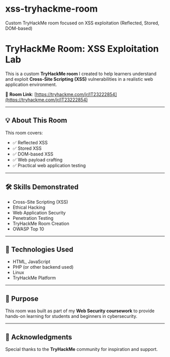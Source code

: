 # xss-tryhackme-room
Custom TryHackMe room focused on XSS exploitation (Reflected, Stored, DOM-based)
# TryHackMe Room: XSS Exploitation Lab

This is a custom **TryHackMe room** I created to help learners understand and exploit **Cross-Site Scripting (XSS)** vulnerabilities in a realistic web application environment.

🔗 **Room Link**: [https://tryhackme.com/jr/IT23222854](https://tryhackme.com/jr/IT23222854)

---

## 💡 About This Room

This room covers:

- ✅ Reflected XSS
- ✅ Stored XSS
- ✅ DOM-based XSS
- ✅ Web payload crafting
- ✅ Practical web application testing

---

## 🛠️ Skills Demonstrated

- Cross-Site Scripting (XSS)
- Ethical Hacking
- Web Application Security
- Penetration Testing
- TryHackMe Room Creation
- OWASP Top 10

---

## 🚀 Technologies Used

- HTML, JavaScript
- PHP (or other backend used)
- Linux
- TryHackMe Platform

---

## 🎯 Purpose

This room was built as part of my **Web Security coursework** to provide hands-on learning for students and beginners in cybersecurity.

---

## 🙌 Acknowledgments

Special thanks to the **TryHackMe** community for inspiration and support.
